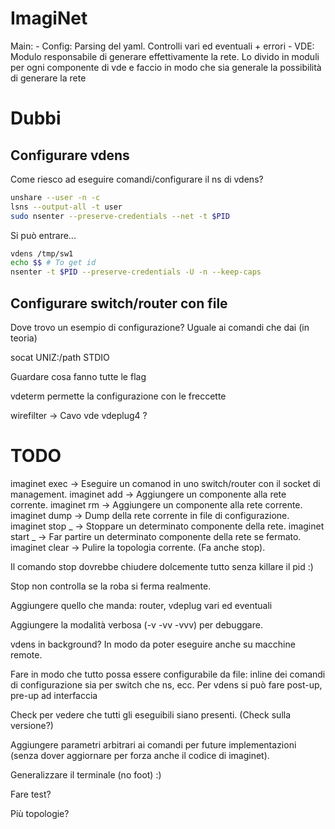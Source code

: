 # ImagiNet

Main:
    - Config: Parsing del yaml. Controlli vari ed eventuali + errori
    - VDE: Modulo responsabile di generare effettivamente la rete.
        Lo divido in moduli per ogni componente di vde e faccio in modo
        che sia generale la possibilità di generare la rete

# Dubbi

## Configurare vdens

Come riesco ad eseguire comandi/configurare il ns di vdens?

```bash
unshare --user -n -c
lsns --output-all -t user
sudo nsenter --preserve-credentials --net -t $PID
```

Si può entrare...
```bash
vdens /tmp/sw1
echo $$ # To get id
nsenter -t $PID --preserve-credentials -U -n --keep-caps
```

## Configurare switch/router con file

Dove trovo un esempio di configurazione? Uguale ai comandi che dai (in teoria)

socat UNIZ:/path STDIO

Guardare cosa fanno tutte le flag

vdeterm permette la configurazione con le freccette

wirefilter -> Cavo vde
vdeplug4 ?

# TODO

imaginet exec -> Eseguire un comanod in uno switch/router con il socket di management.
imaginet add -> Aggiungere un componente alla rete corrente.
imaginet rm -> Aggiungere un componente alla rete corrente.
imaginet dump -> Dump della rete corrente in file di configurazione.
imaginet stop _ -> Stoppare un determinato componente della rete.
imaginet start _ -> Far partire un determinato componente della rete se fermato.
imaginet clear -> Pulire la topologia corrente. (Fa anche stop).

Il comando stop dovrebbe chiudere dolcemente tutto senza killare il pid :)

Stop non controlla se la roba si ferma realmente.

Aggiungere quello che manda: router, vdeplug vari ed eventuali

Aggiungere la modalità verbosa (-v -vv -vvv) per debuggare.

vdens in background? In modo da poter eseguire anche su macchine remote.

Fare in modo che tutto possa essere configurabile da file: inline dei comandi
di configurazione sia per switch che ns, ecc. Per vdens si può fare post-up, pre-up ad interfaccia

Check per vedere che tutti gli eseguibili siano presenti. (Check sulla versione?)

Aggiungere parametri arbitrari ai comandi per future implementazioni (senza dover
aggiornare per forza anche il codice di imaginet).

Generalizzare il terminale (no foot) :)

Fare test?

Più topologie?
